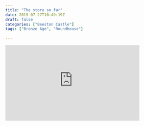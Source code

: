 ```yaml
---
title: "The story so far"
date: 2019-07-27T10:49:19Z
draft: false
categories: ["Beeston Castle"]
tags: ["Bronze Age", "Roundhouse"]

---
```

<iframe width="420" height="237" src="https://www.youtube.com/embed/o4mofVIxTl4" frameborder="0" allow="accelerometer; autoplay; encrypted-media; gyroscope; picture-in-picture" allowfullscreen></iframe>